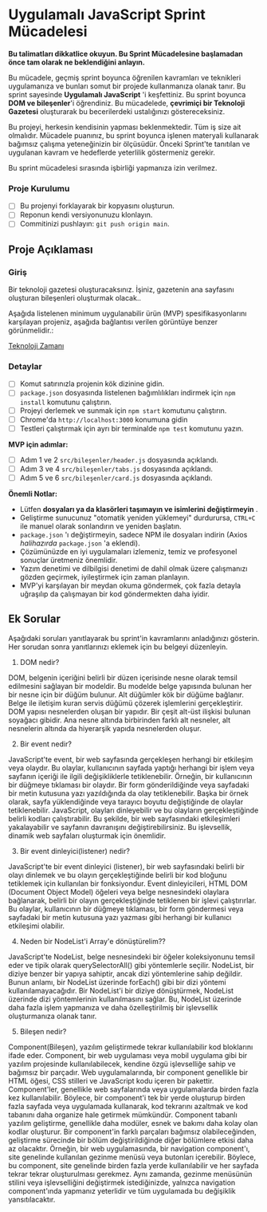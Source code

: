 # Uygulamalı JavaScript Sprint Mücadelesi

**Bu talimatları dikkatlice okuyun. Bu Sprint Mücadelesine başlamadan önce tam olarak ne beklendiğini anlayın.**

Bu mücadele, geçmiş sprint boyunca öğrenilen kavramları ve teknikleri uygulamanıza ve bunları somut bir projede kullanmanıza olanak tanır. Bu sprint sayesinde **Uygulamalı JavaScript** 'i keşfettiniz. Bu sprint boyunca **DOM ve bileşenler**'i öğrendiniz. Bu mücadelede, **çevrimiçi bir Teknoloji Gazetesi** oluşturarak bu becerilerdeki ustalığınızı göstereceksiniz.

Bu projeyi, herkesin kendisinin yapması beklenmektedir. Tüm iş size ait olmalıdır. Mücadele puanınız, bu sprint boyunca işlenen materyali kullanarak bağımsız çalışma yeteneğinizin bir ölçüsüdür. Önceki Sprint'te tanıtılan ve uygulanan kavram ve hedeflerde yeterlilik göstermeniz gerekir.

Bu sprint mücadelesi sırasında işbirliği yapmanıza izin verilmez.

### Proje Kurulumu

- [ ] Bu projenyi forklayarak bir kopyasını oluşturun.
- [ ] Reponun kendi versiyonunuzu klonlayın.
- [ ] Commitinizi pushlayın: `git push origin main`.

## Proje Açıklaması

### Giriş

Bir teknoloji gazetesi oluşturacaksınız. İşiniz, gazetenin ana sayfasını oluşturan bileşenleri oluşturmak olacak..

Aşağıda listelenen minimum uygulanabilir ürün (MVP) spesifikasyonlarını karşılayan projeniz, aşağıda bağlantısı verilen görüntüye benzer görünmelidir.:

[Teknoloji Zamanı](/tasarım.png)

### Detaylar

- [ ] Komut satırınızla projenin kök dizinine gidin.
- [ ] `package.json` dosyasında listelenen bağımlılıkları indirmek için `npm install` komutunu çalıştırın.
- [ ] Projeyi derlemek ve sunmak için `npm start` komutunu çalıştırın.
- [ ] Chrome'da `http://localhost:3000` konumuna gidin
- [ ] Testleri çalıştırmak için ayrı bir terminalde `npm test` komutunu yazın.

**MVP için adımlar:**

- [ ] Adım 1 ve 2 `src/bileşenler/header.js` dosyasında açıklandı.
- [ ] Adım 3 ve 4 `src/bileşenler/tabs.js` dosyasında açıklandı.
- [ ] Adım 5 ve 6 `src/bileşenler/card.js` dosyasında açıklandı.

**Önemli Notlar:**

- Lütfen **dosyaları ya da klasörleri taşımayın ve isimlerini değiştirmeyin** .
- Geliştirme sunucunuz "otomatik yeniden yüklemeyi" durdurursa, `CTRL+C` ile manuel olarak sonlandırın ve yeniden başlatın.
- `package.json` 'ı değiştirmeyin, sadece NPM ile dosyaları indirin (Axios _halihazırda_ `package.json` 'a eklendi).
- Çözümünüzde en iyi uygulamaları izlemeniz, temiz ve profesyonel sonuçlar üretmeniz önemlidir.
- Yazım denetimi ve dilbilgisi denetimi de dahil olmak üzere çalışmanızı gözden geçirmek, iyileştirmek için zaman planlayın.
- MVP'yi karşılayan bir meydan okuma göndermek, çok fazla detayla uğraşılıp da çalışmayan bir kod göndermekten daha iyidir.

## Ek Sorular

Aşağıdaki soruları yanıtlayarak bu sprint'in kavramlarını anladığınızı gösterin. Her sorudan sonra yanıtlarınızı eklemek için bu belgeyi düzenleyin.

1. DOM nedir?

DOM, belgenin içeriğini belirli bir düzen içerisinde nesne olarak temsil edilmesini sağlayan bir modeldir. Bu modelde belge yapısında bulunan her bir nesne için bir düğüm bulunur. Alt düğümler kök bir düğüme bağlanır. Belge ile iletişim kuran servis düğümü çözerek işlemlerini gerçekleştirir. DOM yapısı nesnelerden oluşan bir yapıdır. Bir çeşit alt-üst ilişkisi bulunan soyağacı gibidir. Ana nesne altında birbirinden farklı alt nesneler, alt nesnelerin altında da hiyerarşik yapıda nesnelerden oluşur.

2. Bir event nedir?

JavaScript'te event, bir web sayfasında gerçekleşen herhangi bir etkileşim veya olaydır. Bu olaylar, kullanıcının sayfada yaptığı herhangi bir işlem veya sayfanın içeriği ile ilgili değişikliklerle tetiklenebilir. Örneğin, bir kullanıcının bir düğmeye tıklaması bir olaydır. Bir form gönderildiğinde veya sayfadaki bir metin kutusuna yazı yazıldığında da olay tetiklenebilir. Başka bir örnek olarak, sayfa yüklendiğinde veya tarayıcı boyutu değiştiğinde de olaylar tetiklenebilir. JavaScript, olayları dinleyebilir ve bu olayların gerçekleştiğinde belirli kodları çalıştırabilir. Bu şekilde, bir web sayfasındaki etkileşimleri yakalayabilir ve sayfanın davranışını değiştirebilirsiniz. Bu işlevsellik, dinamik web sayfaları oluşturmak için önemlidir.

3. Bir event dinleyici(listener) nedir?

JavaScript'te bir event dinleyici (listener), bir web sayfasındaki belirli bir olayı dinlemek ve bu olayın gerçekleştiğinde belirli bir kod bloğunu tetiklemek için kullanılan bir fonksiyondur. Event dinleyicileri, HTML DOM (Document Object Model) öğeleri veya belge nesnesindeki olaylara bağlanarak, belirli bir olayın gerçekleştiğinde tetiklenen bir işlevi çalıştırırlar. Bu olaylar, kullanıcının bir düğmeye tıklaması, bir form göndermesi veya sayfadaki bir metin kutusuna yazı yazması gibi herhangi bir kullanıcı etkileşimi olabilir.

4. Neden bir NodeList'i Array'e dönüştürelim??

JavaScript'te NodeList, belge nesnesindeki bir öğeler koleksiyonunu temsil eder ve tipik olarak querySelectorAll() gibi yöntemlerle seçilir. NodeList, bir diziye benzer bir yapıya sahiptir, ancak dizi yöntemlerine sahip değildir. Bunun anlamı, bir NodeList üzerinde forEach() gibi bir dizi yöntemi kullanılamayacağıdır. Bir NodeList'i bir diziye dönüştürmek, NodeList üzerinde dizi yöntemlerinin kullanılmasını sağlar. Bu, NodeList üzerinde daha fazla işlem yapmanıza ve daha özelleştirilmiş bir işlevsellik oluşturmanıza olanak tanır.

5. Bileşen nedir?

Component(Bileşen), yazılım geliştirmede tekrar kullanılabilir kod bloklarını ifade eder. Component, bir web uygulaması veya mobil uygulama gibi bir yazılım projesinde kullanılabilecek, kendine özgü işlevselliğe sahip ve bağımsız bir parçadır. Web uygulamalarında, bir component genellikle bir HTML öğesi, CSS stilleri ve JavaScript kodu içeren bir pakettir. Component'ler, genellikle web sayfalarında veya uygulamalarda birden fazla kez kullanılabilir. Böylece, bir component'i tek bir yerde oluşturup birden fazla sayfada veya uygulamada kullanarak, kod tekrarını azaltmak ve kod tabanını daha organize hale getirmek mümkündür. Component tabanlı yazılım geliştirme, genellikle daha modüler, esnek ve bakımı daha kolay olan kodlar oluşturur. Bir component'in farklı parçaları bağımsız olabileceğinden, geliştirme sürecinde bir bölüm değiştirildiğinde diğer bölümlere etkisi daha az olacaktır. Örneğin, bir web uygulamasında, bir navigation component'ı, site genelinde kullanılan gezinme menüsü veya butonları içerebilir. Böylece, bu component, site genelinde birden fazla yerde kullanılabilir ve her sayfada tekrar tekrar oluşturulması gerekmez. Aynı zamanda, gezinme menüsünün stilini veya işlevselliğini değiştirmek istediğinizde, yalnızca navigation component'ında yapmanız yeterlidir ve tüm uygulamada bu değişiklik yansıtılacaktır.
